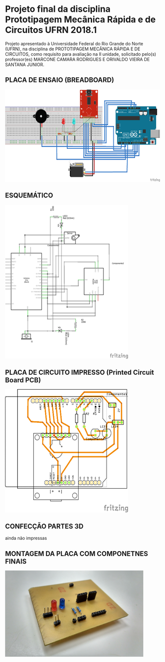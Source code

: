 # Projeto final da disciplina Prototipagem Mecânica Rápida e de Circuitos UFRN 2018.1
Projeto apresentado à Universidade Federal do Rio Grande do Norte (UFRN), na disciplina de PROTOTIPAGEM MECÂNICA RÁPIDA E DE CIRCUITOS, como requisito para avaliação na II unidade, solicitado pelo(s) professor(es) MARCONE CAMARA RODRIGUES E ORIVALDO VIEIRA DE SANTANA JUNIOR.

## PLACA DE ENSAIO (BREADBOARD)
<img src="/imagens/breadboard.png" width="600" height="300">

## ESQUEMÁTICO
<img src="/imagens/esquematico.png" width="400" height="500">

## PLACA DE CIRCUITO IMPRESSO (Printed Circuit Board PCB)
<img src="/imagens/pcb.png" width="400" height="400">

## CONFECÇÃO PARTES 3D
ainda não impressas

## MONTAGEM DA PLACA COM COMPONETNES FINAIS
<img src="/imagens/montagem_final.jpg" width="450" height="280">

